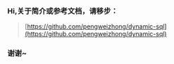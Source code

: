 ### Hi,关于简介或参考文档，请移步：

>  [https://github.com/pengweizhong/dynamic-sql](https://github.com/pengweizhong/dynamic-sql)
    
### 谢谢~    